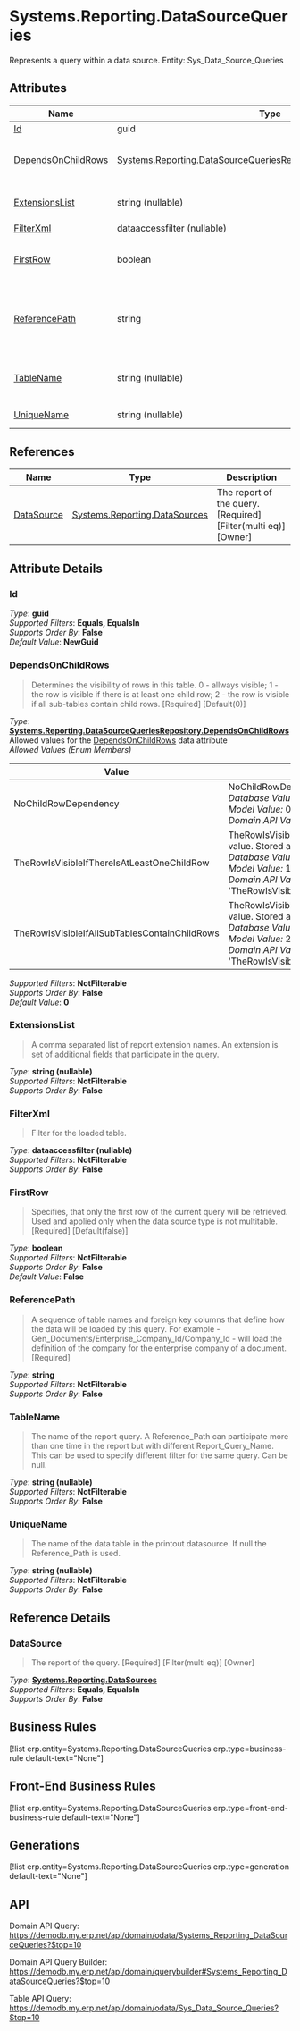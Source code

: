 # Systems.Reporting.DataSourceQueries

Represents a query within a data source. Entity: Sys_Data_Source_Queries

## Attributes

| Name | Type | Description |
| ---- | ---- | --- |
| [Id](Systems.Reporting.DataSourceQueries.md#Id) | guid |  
| [DependsOnChildRows](Systems.Reporting.DataSourceQueries.md#DependsOnChildRows) | [Systems.Reporting.DataSourceQueriesRepository.DependsOnChildRows](Systems.Reporting.DataSourceQueries.md#DependsOnChildRows) | Determines the visibility of rows in this table. 0 - allways visible; 1 - the row is visible if there is at least one child row; 2 - the row is visible if all sub-tables contain child rows. [Required] [Default(0)] 
| [ExtensionsList](Systems.Reporting.DataSourceQueries.md#ExtensionsList) | string (nullable) | A comma separated list of report extension names. An extension is set of additional fields that participate in the query. 
| [FilterXml](Systems.Reporting.DataSourceQueries.md#FilterXml) | dataaccessfilter (nullable) | Filter for the loaded table. 
| [FirstRow](Systems.Reporting.DataSourceQueries.md#FirstRow) | boolean | Specifies, that only the first row of the current query will be retrieved. Used and applied only when the data source type is not multitable. [Required] [Default(false)] 
| [ReferencePath](Systems.Reporting.DataSourceQueries.md#ReferencePath) | string | A sequence of table names and foreign key columns that define how the data will be loaded by this query. For example - Gen_Documents/Enterprise_Company_Id/Company_Id - will load the definition of the company for the enterprise company of a document. [Required] 
| [TableName](Systems.Reporting.DataSourceQueries.md#TableName) | string (nullable) | The name of the report query. A Reference_Path can participate more than one time in the report but with different Report_Query_Name. This can be used to specify different filter for the same query. Can be null. 
| [UniqueName](Systems.Reporting.DataSourceQueries.md#UniqueName) | string (nullable) | The name of the data table in the printout datasource. If null the Reference_Path is used. 

## References

| Name | Type | Description |
| ---- | ---- | --- |
| [DataSource](Systems.Reporting.DataSourceQueries.md#DataSource) | [Systems.Reporting.DataSources](Systems.Reporting.DataSources.md) | The report of the query. [Required] [Filter(multi eq)] [Owner] |


## Attribute Details

### Id

_Type_: **guid**  
_Supported Filters_: **Equals, EqualsIn**  
_Supports Order By_: **False**  
_Default Value_: **NewGuid**  

### DependsOnChildRows

> Determines the visibility of rows in this table. 0 - allways visible; 1 - the row is visible if there is at least one child row; 2 - the row is visible if all sub-tables contain child rows. [Required] [Default(0)]

_Type_: **[Systems.Reporting.DataSourceQueriesRepository.DependsOnChildRows](Systems.Reporting.DataSourceQueries.md#DependsOnChildRows)**  
Allowed values for the [DependsOnChildRows](Systems.Reporting.DataSourceQueries.md#DependsOnChildRows) data attribute  
_Allowed Values (Enum Members)_  

| Value | Description |
| ---- | --- |
| NoChildRowDependency | NoChildRowDependency value. Stored as 0. <br /> _Database Value:_ 0 <br /> _Model Value:_ 0 <br /> _Domain API Value:_ 'NoChildRowDependency' |
| TheRowIsVisibleIfThereIsAtLeastOneChildRow | TheRowIsVisibleIfThereIsAtLeastOneChildRow value. Stored as 1. <br /> _Database Value:_ 1 <br /> _Model Value:_ 1 <br /> _Domain API Value:_ 'TheRowIsVisibleIfThereIsAtLeastOneChildRow' |
| TheRowIsVisibleIfAllSubTablesContainChildRows | TheRowIsVisibleIfAllSubTablesContainChildRows value. Stored as 2. <br /> _Database Value:_ 2 <br /> _Model Value:_ 2 <br /> _Domain API Value:_ 'TheRowIsVisibleIfAllSubTablesContainChildRows' |

_Supported Filters_: **NotFilterable**  
_Supports Order By_: **False**  
_Default Value_: **0**  

### ExtensionsList

> A comma separated list of report extension names. An extension is set of additional fields that participate in the query.

_Type_: **string (nullable)**  
_Supported Filters_: **NotFilterable**  
_Supports Order By_: **False**  

### FilterXml

> Filter for the loaded table.

_Type_: **dataaccessfilter (nullable)**  
_Supported Filters_: **NotFilterable**  
_Supports Order By_: **False**  

### FirstRow

> Specifies, that only the first row of the current query will be retrieved. Used and applied only when the data source type is not multitable. [Required] [Default(false)]

_Type_: **boolean**  
_Supported Filters_: **NotFilterable**  
_Supports Order By_: **False**  
_Default Value_: **False**  

### ReferencePath

> A sequence of table names and foreign key columns that define how the data will be loaded by this query. For example - Gen_Documents/Enterprise_Company_Id/Company_Id - will load the definition of the company for the enterprise company of a document. [Required]

_Type_: **string**  
_Supported Filters_: **NotFilterable**  
_Supports Order By_: **False**  

### TableName

> The name of the report query. A Reference_Path can participate more than one time in the report but with different Report_Query_Name. This can be used to specify different filter for the same query. Can be null.

_Type_: **string (nullable)**  
_Supported Filters_: **NotFilterable**  
_Supports Order By_: **False**  

### UniqueName

> The name of the data table in the printout datasource. If null the Reference_Path is used.

_Type_: **string (nullable)**  
_Supported Filters_: **NotFilterable**  
_Supports Order By_: **False**  


## Reference Details

### DataSource

> The report of the query. [Required] [Filter(multi eq)] [Owner]

_Type_: **[Systems.Reporting.DataSources](Systems.Reporting.DataSources.md)**  
_Supported Filters_: **Equals, EqualsIn**  
_Supports Order By_: **False**  



## Business Rules

[!list erp.entity=Systems.Reporting.DataSourceQueries erp.type=business-rule default-text="None"]

## Front-End Business Rules

[!list erp.entity=Systems.Reporting.DataSourceQueries erp.type=front-end-business-rule default-text="None"]

## Generations

[!list erp.entity=Systems.Reporting.DataSourceQueries erp.type=generation default-text="None"]

## API

Domain API Query:
<https://demodb.my.erp.net/api/domain/odata/Systems_Reporting_DataSourceQueries?$top=10>

Domain API Query Builder:
<https://demodb.my.erp.net/api/domain/querybuilder#Systems_Reporting_DataSourceQueries?$top=10>

Table API Query:
<https://demodb.my.erp.net/api/domain/odata/Sys_Data_Source_Queries?$top=10>


